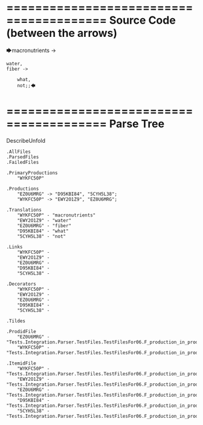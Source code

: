 ========================================
Source Code (between the arrows)
========================================

🡆macronutrients ->

    water,
	fiber ->

        what,
        not;;🡄

========================================
Parse Tree
========================================
DescribeUnfold

    .AllFiles
    .ParsedFiles
    .FailedFiles

    .PrimaryProductions
        "WYKFC50P" 

    .Productions
        "EZ0U6MRG" -> "D95KBI84", "5CYH5L38";
        "WYKFC50P" -> "EWY2O1Z9", "EZ0U6MRG";

    .Translations
        "WYKFC50P" - "macronutrients"
        "EWY2O1Z9" - "water"
        "EZ0U6MRG" - "fiber"
        "D95KBI84" - "what"
        "5CYH5L38" - "not"

    .Links
        "WYKFC50P" - 
        "EWY2O1Z9" - 
        "EZ0U6MRG" - 
        "D95KBI84" - 
        "5CYH5L38" - 

    .Decorators
        "WYKFC50P" - 
        "EWY2O1Z9" - 
        "EZ0U6MRG" - 
        "D95KBI84" - 
        "5CYH5L38" - 

    .Tildes

    .ProdidFile
        "EZ0U6MRG" - "Tests.Integration.Parser.TestFiles.TestFilesFor06.F_production_in_production2.ds"
        "WYKFC50P" - "Tests.Integration.Parser.TestFiles.TestFilesFor06.F_production_in_production2.ds"

    .ItemidFile
        "WYKFC50P" - "Tests.Integration.Parser.TestFiles.TestFilesFor06.F_production_in_production2.ds"
        "EWY2O1Z9" - "Tests.Integration.Parser.TestFiles.TestFilesFor06.F_production_in_production2.ds"
        "EZ0U6MRG" - "Tests.Integration.Parser.TestFiles.TestFilesFor06.F_production_in_production2.ds"
        "D95KBI84" - "Tests.Integration.Parser.TestFiles.TestFilesFor06.F_production_in_production2.ds"
        "5CYH5L38" - "Tests.Integration.Parser.TestFiles.TestFilesFor06.F_production_in_production2.ds"

